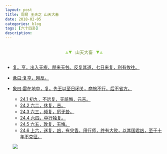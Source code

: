 ```yaml
---
layout: post
title: 周易 王夫之 山天大畜
date: 2018-02-05
categories: blog
tags: [六十四卦]
description: 
---
```


<span id = "jump"></span>


<section style="margin: 0px auto; text-align: center;">
    <section class="xhr" style="width: 0px; height: 0px; border-left: 5px solid transparent; border-right: 5px solid transparent; border-bottom: 10px solid rgb(135, 201, 67); display: inline-block; opacity: 0.5; border-top-color: rgb(135, 201, 67);"></section>
    <section class="xhr" style="width: 0px; height: 0px; border-left: 5px solid transparent; border-right: 5px solid transparent; border-top: 10px solid rgb(135, 201, 67); display: inline-block; margin-left: -3px; border-bottom-color: rgb(135, 201, 67);"></section>
    <section style="
margin-left: 0.5em;
display: inline-block;">
        <p>
            <span style="color: rgb(118, 146, 60);">山天大畜</span>
        </p>
    </section>
    <section class="xhr" style="margin-left: 0.5em; width: 0px; height: 0px; border-left: 5px solid transparent; border-right: 5px solid transparent; border-top: 10px solid rgb(135, 201, 67); display: inline-block; border-bottom-color: rgb(135, 201, 67);"></section>
    <section class="xhr" style="width: 0px; height: 0px; border-left: 5px solid transparent; border-right: 5px solid transparent; border-bottom: 10px solid rgb(135, 201, 67); display: inline-block; opacity: 0.5; margin-left: -3px; border-top-color: rgb(135, 201, 67);"></section>
</section>

- [复。亨，出入无疾，朋来无咎。反复其道，七日来复，利有攸往。](#jump出入无疾)
- [彖曰:复亨，刚反。](#jump复亨)
- [象曰:雷在地中，复。先王以至日闭关，商旅不行，后不省方。](#jump雷在地中)
  - [24.1 初九，不远复，无祇悔，元吉。](#jump不远复)
  - [24.2 六二，休复，吉。](#jump休复)
  - [24.3 六三，频复，厉无咎。](#jump频复)
  - [24.4 六四，中行独复。](#jump中行独复)
  - [24.5 六五，敦复，无悔。](#jump敦复)
  - [24.6 上六，迷复，凶，有灾眚。用行师，终有大败，以其国君凶，至于十年不克征。](#jump有灾眚)
  
  ![](http://www.guoyi360.com/uploads/allimg/130727/1-130HG1314B14.jpg)
